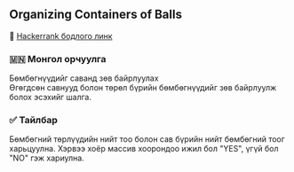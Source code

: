 ## Organizing Containers of Balls
🔗 [Hackerrank бодлого линк](https://www.hackerrank.com/challenges/organizing-containers-of-balls)

### 🇲🇳 Монгол орчуулга  
Бөмбөгнүүдийг саванд зөв байрлуулах  
Өгөгдсөн савнууд болон төрөл бүрийн бөмбөгнүүдийг зөв байрлуулж болох эсэхийг шалга.

### ✅ Тайлбар  
Бөмбөгний төрлүүдийн нийт тоо болон сав бүрийн нийт бөмбөгний тоог харьцуулна. Хэрвээ хоёр массив хоорондоо ижил бол "YES", үгүй бол "NO" гэж хариулна.
